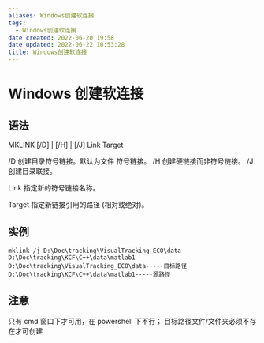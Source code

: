 ```yaml
---
aliases: Windows创建软连接
tags:
  - Windows创建软连接
date created: 2022-06-20 19:58
date updated: 2022-06-22 10:53:28
title: Windows创建软连接
---
```


# Windows 创建软连接

## 语法

MKLINK [/D] | [/H] | [/J] Link Target

/D 创建目录符号链接。默认为文件
符号链接。
/H 创建硬链接而非符号链接。
/J 创建目录联接。

Link 指定新的符号链接名称。

Target 指定新链接引用的路径 (相对或绝对)。

## 实例

```shell
mklink /j D:\Doc\tracking\VisualTracking_ECO\data D:\Doc\tracking\KCF\C++\data\matlab1
D:\Doc\tracking\VisualTracking_ECO\data-----目标路径
D:\Doc\tracking\KCF\C++\data\matlab1-----源路径
```

## 注意

只有 cmd 窗口下才可用，在 powershell 下不行；
目标路径文件/文件夹必须不存在才可创建
